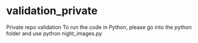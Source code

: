 # validation_private
Private repo validation
To run the code in Python, please go into the python folder and use python night_images.py
